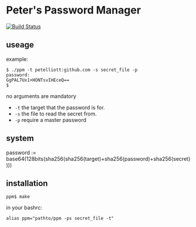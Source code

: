 # Peter's Password Manager

[![Build Status](https://travis-ci.org/Petelliott/ppm.svg?branch=master)](https://travis-ci.org/Petelliott/ppm)

## useage

example:
```
$ ./ppm -t petelliott:github.com -s secret_file -p
password:
GgPAL7Ux1+HONTsvIHEceQ==
$
```

no arguments are mandatory

- `-t` the target that the password is for.
- `-s` the file to read the secret from.
- `-p` require a master password

## system

password := base64(128bits(sha256(sha256(target)+sha256(password)+sha256(secret))))

## installation

```
ppm$ make
```

in your bashrc:
```
alias ppm="pathto/ppm -ps secret_file -t"
```
